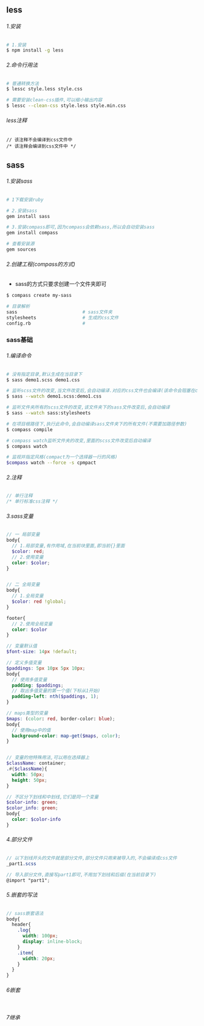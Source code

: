 ## less

###### 1.安装

```bash
# 1.安装
$ npm install -g less
```

###### 2.命令行用法

```bash
# 普通转换方法
$ lessc style.less style.css

# 需要安装clean-css插件,可以缩小输出内容
$ lessc --clean-css style.less style.min.css
```



###### less注释

```less
// 该注释不会编译到css文件中
/* 该注释会编译到css文件中 */		
```

## sass

###### 1.安装sass

```bash
# 1下载安装ruby

# 2.安装sass
gem install sass

# 3.安装compass即可,因为compass会依赖sass,所以会自动安装sass
gem install compass

# 查看安装源
gem sources
```

###### 2.创建工程(compass的方式)

- sass的方式只要求创建一个文件夹即可

```bash
$ compass create my-sass

# 目录解析
sass						# sass文件夹
stylesheets					# 生成的css文件
config.rb					# 
```

### sass基础

###### 1.编译命令

```bash
# 没有指定目录,默认生成在当目录下
$ sass demo1.scss demo1.css

# 监听scss文件的改变,当文件改变后,会自动编译.对应的css文件也会编译(该命令会阻塞在cmd)
$ sass --watch demo1.scss:demo1.css

# 监听文件夹所有的scss文件的改变,该文件夹下的sass文件改变后,会自动编译
$ sass --watch sass:stylesheets

# 在项目根路径下,执行此命令,会自动编译sass文件夹下的所有文件(不需要加路径参数)
$ compass compile

# compass watch监听文件夹的改变,里面的scss文件改变后自动编译
$ compass watch

# 监视并指定风格(compact为一个选择器一行的风格)
$compass watch --force -s cpmpact
```

###### 2.注释

```scss
// 单行注释
/* 单行标准css注释 */
```

###### 3.sass变量

```scss
// 一 局部变量
body{
  // 1.局部变量,有作用域,在当前块里面,即当前{}里面
  $color: red;
  // 2.使用变量
  color: $color;
}


// 二 全局变量
body{
  // 1.全局变量
  $color: red !global;
}

footer{
  // 2.使用全局变量
  color: $color
}

// 变量默认值
$font-size: 14px !default;

// 定义多值变量
$paddings: 5px 10px 5px 10px;
body{
  // 使用多值变量
  padding: $paddings;
  // 取出多值变量的第一个值(下标从1开始)
  padding-left: nth($paddings, 1);
}

// maps类型的变量
$maps: (color: red, border-color: blue);
body{
  // 使用map中的值
  background-color: map-get($maps, color);
}


// 变量的他特殊用法,可以用在选择器上
$className: container;
.#{$className}{
  width: 50px;
  height: 50px;
}

// 不区分下划线和中划线,它们是同一个变量
$color-info: green;
$color_info: green;
body{
  color: $color-info
}
```

###### 4.部分文件

```scss
// 以下划线开头的文件就是部分文件,部分文件只用来被导入的,不会编译成css文件
_part1.scss

// 导入部分文件,直接写part1即可,不用加下划线和后缀(在当前目录下)
@import "part1";
```

###### 5.嵌套的写法

```scss
// sass嵌套语法
body{
  header{
    .log{
      width: 100px;
      display: inline-block;
    }
    .item{
      width: 20px;
    }
  }
}
```

###### 6嵌套

```scss

```

###### 7继承

```

```

